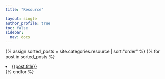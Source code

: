 ```yaml
---
title: "Resource"

layout: single
author_profile: true
toc: false
sidebar:
  nav: docs
---
```


{% assign sorted_posts = site.categories.resource | sort:"order" %}
{% for post in sorted_posts %}
  <li><a href="{{post.url}}">{{post.title}}</a></li>
{% endfor %}